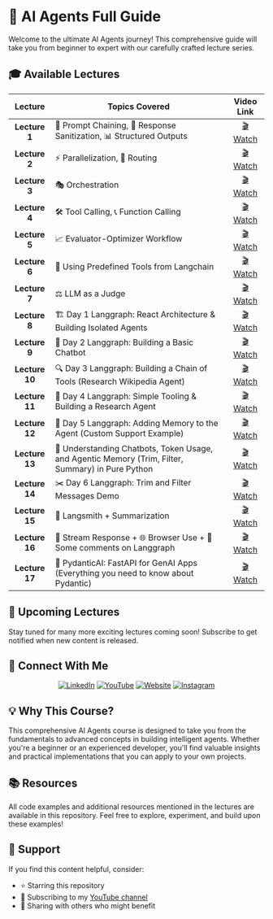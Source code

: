 # 🤖 AI Agents Full Guide

Welcome to the ultimate AI Agents journey! This comprehensive guide will take you from beginner to expert with our carefully crafted lecture series.

## 🎓 Available Lectures

| Lecture | Topics Covered | Video Link |
|:-------:|----------------|:----------:|
| **Lecture 1** | 🔄 Prompt Chaining, 🧹 Response Sanitization, 📊 Structured Outputs | [🎬 Watch](https://www.youtube.com/watch?v=6jmIyVCVIuc) |
| **Lecture 2** | ⚡ Parallelization, 🔀 Routing | [🎬 Watch](https://youtu.be/iZWfeJ6tQkI) |
| **Lecture 3** | 🎭 Orchestration | [🎬 Watch](https://www.youtube.com/watch?v=ZcqIAngxzbE&t=98s) |
| **Lecture 4** | 🛠️ Tool Calling, 📞 Function Calling | [🎬 Watch](https://youtu.be/EobTqTxP5OM) |
| **Lecture 5** | 📈 Evaluator-Optimizer Workflow | [🎬 Watch](https://www.youtube.com/watch?v=J1lRZKPniLE) |
| **Lecture 6** | 🧰 Using Predefined Tools from Langchain | [🎬 Watch](https://youtu.be/cBSeh3t1hyI) |
| **Lecture 7** | ⚖️ LLM as a Judge | [🎬 Watch](https://www.youtube.com/watch?v=q9TQibl7B-E) |
| **Lecture 8** | 🏗️ Day 1 Langgraph: React Architecture & Building Isolated Agents | [🎬 Watch](https://www.youtube.com/watch?v=DZscPVMTkAo&list=PLSdiMs6f-QAe57Eq4-uADUdKfAJdgyxh0) |
| **Lecture 9** | 💬 Day 2 Langgraph: Building a Basic Chatbot | [🎬 Watch](https://youtu.be/NLehx3QMqJE) |
| **Lecture 10** | 🔍 Day 3 Langgraph: Building a Chain of Tools (Research Wikipedia Agent) | [🎬 Watch](https://www.youtube.com/watch?v=qCFeDy54ib0&list=PLSdiMs6f-QAe57Eq4-uADUdKfAJdgyxh0) |
| **Lecture 11** | 🧩 Day 4 Langgraph: Simple Tooling & Building a Research Agent | [🎬 Watch](https://www.youtube.com/watch?v=tF11rMobFW8&list=PLSdiMs6f-QAe57Eq4-uADUdKfAJdgyxh0&index=11) |
| **Lecture 12** | 🧠 Day 5 Langgraph: Adding Memory to the Agent (Custom Support Example) | [🎬 Watch](https://www.youtube.com/watch?v=V1fRu3Zn6GY&list=PLSdiMs6f-QAe57Eq4-uADUdKfAJdgyxh0) |
| **Lecture 13** | 🤔 Understanding Chatbots, Token Usage, and Agentic Memory (Trim, Filter, Summary) in Pure Python | [🎬 Watch](https://www.youtube.com/watch?v=ySv_xcJiPaM&list=PLSdiMs6f-QAe57Eq4-uADUdKfAJdgyxh0&index=1) |
| **Lecture 14** | ✂️ Day 6 Langgraph: Trim and Filter Messages Demo | [🎬 Watch](https://www.youtube.com/watch?v=iCaSFba199Y&list=PLSdiMs6f-QAe57Eq4-uADUdKfAJdgyxh) |
| **Lecture 15** | 📝 Langsmith + Summarization | [🎬 Watch](https://www.youtube.com/watch?v=1RfrO2QeFGQ&list=PLSdiMs6f-QAe57Eq4-uADUdKfAJdgyxh0&index=1) |
| **Lecture 16** | 🌊 Stream Response + 🌐 Browser Use + 💭 Some comments on Langgraph | [🎬 Watch](https://www.youtube.com/watch?v=6rrKc4YV-gE&list=PLSdiMs6f-QAe57Eq4-uADUdKfAJdgyxh0&index=16) |
| **Lecture 17** | 🔮 PydanticAI: FastAPI for GenAI Apps (Everything you need to know about Pydantic) | [🎬 Watch](https://youtu.be/tQ4dHimAUOM) |

## 🚀 Upcoming Lectures
Stay tuned for many more exciting lectures coming soon! Subscribe to get notified when new content is released.

## 🔗 Connect With Me

<div align="center">
  
[![LinkedIn](https://img.shields.io/badge/LinkedIn-0077B5?style=for-the-badge&logo=linkedin&logoColor=white)](https://www.linkedin.com/in/adityaabhatt/)
[![YouTube](https://img.shields.io/badge/YouTube-FF0000?style=for-the-badge&logo=youtube&logoColor=white)](https://www.youtube.com/@adityabhatt4173)
[![Website](https://img.shields.io/badge/Website-00979D?style=for-the-badge&logo=internetexplorer&logoColor=white)](https://aiwithaditya.odoo.com/)
[![Instagram](https://img.shields.io/badge/Instagram-E4405F?style=for-the-badge&logo=instagram&logoColor=white)](https://www.instagram.com/your_data_scientist/)

</div>

## 💡 Why This Course?

This comprehensive AI Agents course is designed to take you from the fundamentals to advanced concepts in building intelligent agents. Whether you're a beginner or an experienced developer, you'll find valuable insights and practical implementations that you can apply to your own projects.

## 📚 Resources

All code examples and additional resources mentioned in the lectures are available in this repository. Feel free to explore, experiment, and build upon these examples!

## 🙏 Support

If you find this content helpful, consider:
- ⭐ Starring this repository
- 🔔 Subscribing to my [YouTube channel](https://www.youtube.com/@adityabhatt4173)
- 📢 Sharing with others who might benefit
